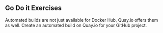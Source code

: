 ## Go Do it Exercises

Automated builds are not just available for Docker Hub, Quay.io offers them as well.  Create an automated build on Quay.io for your GitHub project.  
